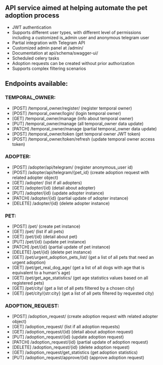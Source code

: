## API service aimed at helping automate the pet adoption process

- JWT authentication
- Supports different user types, with different level of permissions including a customized is_admin user and
anonymous telegram user
- Partial integration with Telegram API
- Customized admin panel at /admin/
- Documentation at api/schema/swagger-ui/
- Scheduled celery tasks
- Adoption requests can be created without prior authorization
- Supports complex filtering scenarios

## Endpoints available:

### TEMPORAL_OWNER:

- [POST] /temporal_owner/register/ (register temporal owner)
- [POST] /temporal_owner/login/ (login temporal owner)
- [GET] /temporal_owner/manage (info about temporal owner)
- [PUT] /temporal_owner/manage (all temporal_owner data update)
- [PATCH] /temporal_owner/manage (partial temporal_owner data update)
- [POST] /temporal_owner/token (get temporal owner JWT token)
- [POST] /temporal_owner/token/refresh (update temporal owner access token)

### ADOPTER:

- [POST] /adopter/api/telegram/ (register anonymous_user id)
- [POST] /adopter/api/telegram/{pet_id} (create adoption request with related adopter object)
- [GET] /adopter/ (list if all adopters)
- [GET] /adopter/{id} (detail about adopter)
- [PUT] /adopter/{id} (update adopter instance)
- [PATCH] /adopter/{id} (partial update of adopter instance)
- [DELETE] /adopter/{id} (delete adopter instance)

### PET:

- [POST] /pet/ (create pet instance)
- [GET] /pet/ (list if all pets)
- [GET] /pet/{id} (detail about pet)
- [PUT] /pet/{id} (update pet instance)
- [PATCH] /pet/{id} (partial update of pet instance)
- [DELETE] /pet/{id} (delete pet instance)
- [GET] /pet/urgent_adoption_pets_list/ (get a list of all pets that need an urgent adoption)
- [GET] /pet/get_real_dog_age/ (get a list of all dogs with age that is equivalent to a human's age)
- [GET] /pet/get_age_statistics/ (get age statistics values based on all registered pets)
- [GET] /pet/city/ (get a list of all pets filtered by a chosen city)
- [GET] /pet/city/{str:city} (get a list of all pets filtered by requested city)

### ADOPTION_REQUEST:

- [POST] /adoption_request/ (create adoption request with related adopter object)
- [GET] /adoption_request/ (list if all adoption requests)
- [GET] /adoption_request/{id} (detail about adoption request)
- [PUT] /adoption_request/{id} (update adoption request)
- [PATCH] /adoption_request/{id} (partial update of adoption request)
- [DELETE] /adoption_request/{id} (delete adoption request)
- [GET] /adoption_request/get_statistics (get adoption statistics)
- [PUT] /adoption_request/approve/{id} (approve adoption request)






